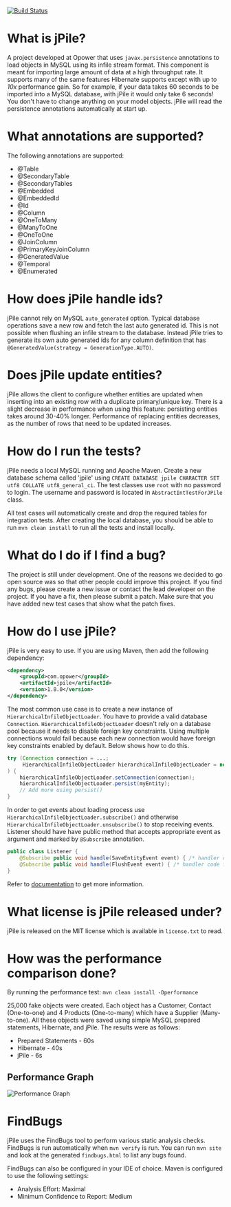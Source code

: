 [![Build Status](https://travis-ci.org/opower/jpile.svg?branch=master)](https://travis-ci.org/opower/jpile)

# What is jPile?

A project developed at Opower that uses `javax.persistence` annotations to load objects in MySQL using its infile stream format. This component is meant for importing large amount of data at a high throughput rate. It supports many of the same features Hibernate supports except with up to _10x_ performance gain. So for example, if your data takes 60 seconds to be imported into a MySQL database, with jPile it would only take 6 seconds! You don't have to change anything on your model objects. jPile will read the persistence annotations automatically at start up.


# What annotations are supported?

The following annotations are supported:

* @Table
* @SecondaryTable
* @SecondaryTables
* @Embedded
* @EmbeddedId
* @Id
* @Column
* @OneToMany
* @ManyToOne
* @OneToOne
* @JoinColumn
* @PrimaryKeyJoinColumn
* @GeneratedValue
* @Temporal
* @Enumerated


# How does jPile handle ids?

jPile cannot rely on MySQL `auto_generated` option. Typical database operations save a new row and fetch the last auto generated id.  This is not possible when flushing an infile stream to the database. Instead jPile tries to generate its own auto generated ids for any column definition that has `@GeneratedValue(strategy = GenerationType.AUTO)`.

# Does jPile update entities?

jPile allows the client to configure whether entities are updated when inserting into an existing row with a duplicate primary/unique key. There is a slight decrease in performance when using this feature: persisting entities takes around 30-40% longer. Performance of replacing entities decreases, as the number of rows that need to be updated increases.

# How do I run the tests?

jPile needs a local MySQL running and Apache Maven. Create a new database schema called 'jpile' using `CREATE DATABASE jpile CHARACTER SET utf8 COLLATE utf8_general_ci`. The test classes use `root` with no password to login. The username and password is located in `AbstractIntTestForJPile` class.

All test cases will automatically create and drop the required tables for integration tests. After creating the local database, you should be able to run `mvn clean install` to run all the tests and install locally.

# What do I do if I find a bug?

The project is still under development. One of the reasons we decided to go open source was so that other people could improve this project. If you find any bugs, please create a new issue or contact the lead developer on the project. If you have a fix, then please submit a patch. Make sure that you have added new test cases that show what the patch fixes.

# How do I use jPile?

jPile is very easy to use. If you are using Maven, then add the following dependency:

```xml
<dependency>
    <groupId>com.opower</groupId>
    <artifactId>jpile</artifactId>
    <version>1.8.0</version>
</dependency>
```

The most common use case is to create a new instance of `HierarchicalInfileObjectLoader`. You have to provide a valid database `Connection`. `HierarchicalInfileObjectLoader` doesn't rely on a database pool because it needs to disable foreign key constraints. Using multiple connections would fail because each new connection would have foreign key constraints enabled by default. Below shows how to do this.

```java
try (Connection connection = ...;
     HierarchicalInfileObjectLoader hierarchicalInfileObjectLoader = new HierarchicalInfileObjectLoader()
) {
    hierarchicalInfileObjectLoader.setConnection(connection);
    hierarchicalInfileObjectLoader.persist(myEntity);
    // Add more using persist()
}
```

In order to get events about loading process use `HierarchicalInfileObjectLoader.subscribe()` and otherwise `HierarchicalInfileObjectLoader.unsubscribe()` to stop receiving events.
Listener should have have public method that accepts appropriate event as argument and marked by `@Subscribe` annotation.
```java
public class Listener {
    @Subscribe public void handle(SaveEntityEvent event) { /* handler code for SaveEntityEvent events  */ }
    @Subscribe public void handle(FlushEvent event) { /* handler code for FlushEvent events */ }
}
```
Refer to [documentation](https://github.com/google/guava/wiki/EventBusExplained) to get more information.

# What license is jPile released under?

jPile is released on the MIT license which is available in `license.txt` to read.

# How was the performance comparison done?

By running the performance test: ```mvn clean install -Dperformance```

25,000 fake objects were created. Each object has a Customer, Contact (One-to-one) and 4 Products (One-to-many) which have a Supplier (Many-to-one). All these objects were saved using simple MySQL prepared statements, Hibernate, and jPile. The results were as follows:

* Prepared Statements - 60s
* Hibernate - 40s
* jPile - 6s

## Performance Graph

![Performance Graph](http://i.imgur.com/2yiT2.jpg)

# FindBugs

jPile uses the FindBugs tool to perform various static analysis checks.
FindBugs is run automatically when `mvn verify` is run.
You can run `mvn site` and look at the generated `findbugs.html` to list any bugs found.

FindBugs can also be configured in your IDE of choice.
Maven is configured to use the following settings:

- Analysis Effort: Maximal
- Minimum Confidence to Report: Medium
